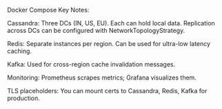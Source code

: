 Docker Compose
Key Notes:

Cassandra: Three DCs (IN, US, EU). Each can hold local data. Replication across DCs can be configured with NetworkTopologyStrategy.

Redis: Separate instances per region. Can be used for ultra-low latency caching.

Kafka: Used for cross-region cache invalidation messages.

Monitoring: Prometheus scrapes metrics; Grafana visualizes them.

TLS placeholders: You can mount certs to Cassandra, Redis, Kafka for production.
